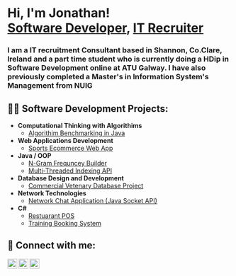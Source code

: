 <h1> Hi, I'm Jonathan! <br/><a href="https://github.com/Johnog94">Software Developer</a>, <a href="https://www.linkedin.com/in/jgriffey94/">IT Recruiter</a> </h1>

<h3> I am a IT recruitment Consultant based in Shannon, Co.Clare, Ireland and a part time student who is currently doing a HDip in Software Development online at ATU Galway. I have also previously completed a Master's in Information System's Management from NUIG </h3>

<h2>👨‍💻 Software Development Projects:</h2>

- <b>Computational Thinking with Algorithims </b>
  - [Algorithim Benchmarking in Java](https://github.com/Johnog94/Algorithm-Benchmarking-in-Java)
- <b> Web Applications Development </b>
  - [Sports Ecommerce Web App](https://github.com/Johnog94/Sports-Ecommerce-Web-App) 
- <b> Java / OOP </b>
  - [N-Gram Frequncey Builder](https://github.com/Johnog94/N-Gram-Frequency-Builder)
  - [Multi-Threaded Indexing API](https://github.com/Johnog94/Multi-Threaded-Indexing-API)
- <b>Database Design and Development</b>
  - [Commercial Vetenary Database Project](https://github.com/Johnog94/Commercial-Veterinary-Database)
- <b> Network Technologies </b>
  - [Network Chat Application (Java Socket API)](https://github.com/Johnog94/Network-Chat-Application-Java-Socket-API-)
- <b> C# </b>
  - [Restuarant POS](https://github.com/Johnog94/Restaurant-POS)
  - [Training Booking System](https://github.com/Johnog94/Training-Booking-System)


<h2> 🤳 Connect with me:</h2>

[<img align="left" alt="JohnoGriffey | Twitter" width="22px" src="https://cdn.jsdelivr.net/npm/simple-icons@v3/icons/twitter.svg" />][twitter]
[<img align="left" alt="JohnoGriffey | LinkedIn" width="22px" src="https://cdn.jsdelivr.net/npm/simple-icons@v3/icons/linkedin.svg" />][linkedin]
[<img align="left" alt="JohnoGriffey | Instagram" width="22px" src="https://cdn.jsdelivr.net/npm/simple-icons@v3/icons/instagram.svg" />][instagram]

[twitter]: https://twitter.com/johnog94/
[instagram]: https://www.instagram.com/johnogriffey94/
[linkedin]: https://www.linkedin.com/in/jgriffey94/
